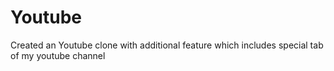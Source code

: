 # Youtube
Created an Youtube clone with additional feature which includes special tab of my youtube channel
